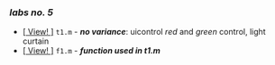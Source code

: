 ### _labs no. 5_

- [\[ View! \]](t1.m) `t1.m` - _**no variance**_: uicontrol _red_ and _green_ control, light curtain
- [\[ View! \]](f1.m) `f1.m` - _**function used in t1.m**_

#
